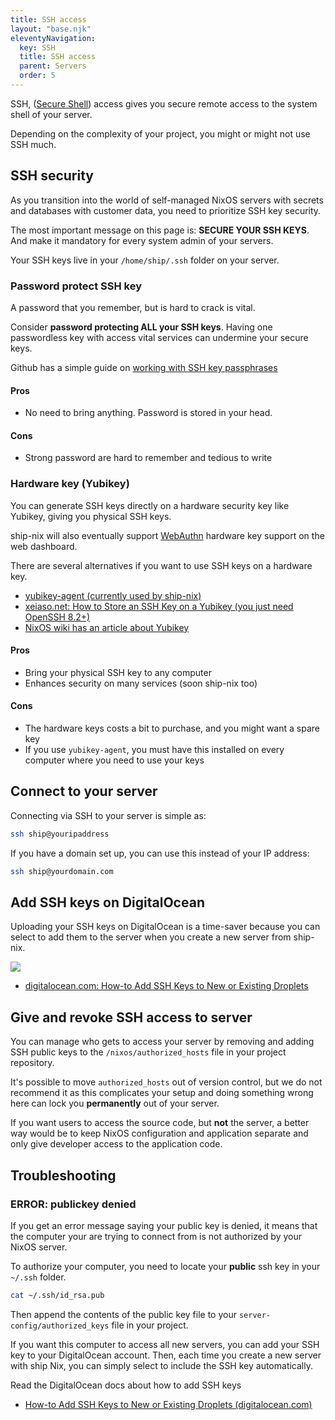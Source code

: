 ```yaml
---
title: SSH access
layout: "base.njk"
eleventyNavigation:
  key: SSH
  title: SSH access
  parent: Servers
  order: 5
---
```


SSH, ([Secure Shell](https://www.ssh.com/academy/ssh)) access gives you secure remote access to the system shell of your server.

Depending on the complexity of your project, you might or might not use SSH much.

## SSH security

As you transition into the world of self-managed NixOS servers with secrets and databases with customer data, you need to prioritize SSH key security.

<div class="not-prose bg-red-100 rounded-lg py-5 px-6 mb-4 text-base text-red-700 mb-3 space-y-4" role="alert">
  <p>The most important message on this page is: <strong>SECURE YOUR SSH KEYS</strong>. And make it mandatory for every system admin of your servers.</p>

</div>

Your SSH keys live in your `/home/ship/.ssh` folder on your server.

### Password protect SSH key

A password that you remember, but is hard to crack is vital.

Consider **password protecting ALL your SSH keys**. Having one passwordless key with access vital services can undermine your secure keys.

Github has a simple guide on [working with SSH key passphrases](https://docs.github.com/en/authentication/connecting-to-github-with-ssh/working-with-ssh-key-passphrases?platform=mac)

#### Pros

- No need to bring anything. Password is stored in your head.

#### Cons

- Strong password are hard to remember and tedious to write

### Hardware key (Yubikey)

You can generate SSH keys directly on a hardware security key like Yubikey, giving you physical SSH keys.

ship-nix will also eventually support [WebAuthn](https://en.wikipedia.org/wiki/WebAuthn) hardware key support on the web dashboard.

There are several alternatives if you want to use SSH keys on a hardware key.

- [yubikey-agent (currently used by ship-nix)](https://nixos.wiki/wiki/Yubikey)
- [xeiaso.net: How to Store an SSH Key on a Yubikey (you just need OpenSSH 8.2+)](https://xeiaso.net/blog/yubikey-ssh-key-storage)
- [NixOS wiki has an article about Yubikey](https://nixos.wiki/wiki/Yubikey)

#### Pros

- Bring your physical SSH key to any computer
- Enhances security on many services (soon ship-nix too)

#### Cons

- The hardware keys costs a bit to purchase, and you might want a spare key
- If you use `yubikey-agent`, you must have this installed on every computer where you need to use your keys

## Connect to your server

Connecting via SSH to your server is simple as:

```bash
ssh ship@youripaddress
```

If you have a domain set up, you can use this instead of your IP address:

```bash
ssh ship@yourdomain.com
```

## Add SSH keys on DigitalOcean

Uploading your SSH keys on DigitalOcean is a time-saver because you can select to add them to the server when you create a new server from ship-nix.

<img src="/images/do-ssh-keys.webp" />

- [digitalocean.com: How-to Add SSH Keys to New or Existing Droplets](https://docs.digitalocean.com/products/droplets/how-to/add-ssh-keys/)

## Give and revoke SSH access to server

You can manage who gets to access your server by removing and adding SSH public keys to the `/nixos/authorized_hosts` file in your project repository.

It's possible to move `authorized_hosts` out of version control, but we do not recommend it as this complicates your setup and doing something wrong here can lock you **permanently** out of your server.

If you want users to access the source code, but **not** the server, a better way would be to keep NixOS configuration and application separate and only give developer access to the application code.

## Troubleshooting

### ERROR: publickey denied

If you get an error message saying your public key is denied, it means that the computer your are trying to connect from is not authorized by your NixOS server.

To authorize your computer, you need to locate your **public** ssh key in your `~/.ssh` folder.

```bash
cat ~/.ssh/id_rsa.pub
```

Then append the contents of the public key file to your `server-config/authorized_keys` file in your project.

If you want this computer to access all new servers, you can add your SSH key to your DigitalOcean account. Then, each time you create a new server with ship Nix, you can simply select to include the SSH key automatically.

Read the DigitalOcean docs about how to add SSH keys

- [How-to Add SSH Keys to New or Existing Droplets (digitalocean.com)](https://docs.digitalocean.com/products/droplets/how-to/add-ssh-keys/)
